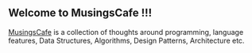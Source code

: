 ## Welcome to MusingsCafe !!!

[MusingsCafe](http://www.musingscafe.com/) is a collection of thoughts around programming, language features, Data Structures, Algorithms, Design Patterns, Architecture etc.

